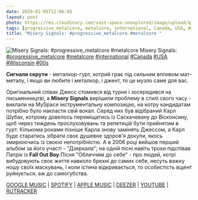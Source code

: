 ```yaml
---
date: 2020-01-05T12:06:03
layout: post
photo: https://res.cloudinary.com/vast-space-unexplored/image/upload/q_auto,dpr_auto,w_auto/photos/photo_845_05-01-2020_12-06-03.jpg
tags: [progressive_metalcore, metalcore, international, Canada, USA, Wisconsin, 00s]
title: "Misery Signals: #progressive_metalcore #metalcore "
---
```

![Misery Signals: #progressive_metalcore #metalcore ](https://res.cloudinary.com/vast-space-unexplored/image/upload/q_auto,dpr_auto,w_auto/photos/photo_845_05-01-2020_12-06-03.jpg)
Misery Signals: [#progressive_metalcore](/tags/#progressive_metalcore) [#metalcore](/tags/#metalcore) [#international](/tags/#international) [#Canada](/tags/#Canada) [#USA](/tags/#USA) [#Wisconsin](/tags/#Wisconsin) [#00s](/tags/#00s)

**Сигнали скрути** - металкор-гурт, котрий грає під сильним впливом мат-металу, і якщо ви любите і металкор, і джент, то це музло саме для вас.

Оригінальний співак Джесс стомився від турне і зосередився на письменництві, а **Misery Signals** вирішили проблему в стилі свого часу - виклали на MySpace інструментальну композицію, на котру кандидатам потрібно було накласти свій вокал. Серед них був відібраний Карл Шубах, котрому довелось переміщатись із Саскачевану до Вісконсину, щоб через тиждень прослуховувань та репетицій бути прийнятим в гурт. Кількома роками пізніше Карла знову замінять Джессом, а Карл буде старатись зібрати своє душевне здоров&#39;я докупи, якось змирюючись із своєю непотрібністю. А в 2006 році вийшов перший альбом за його участі - &quot;Дзеркала&quot;; на одній пісні навіть трохи підспівав Патрік із **Fall Out Boy**.Пісня &quot;Обличчям до себе&quot; - про людей, котрі вибудовують своє життя навколо брехні до самих себе, несуть важку ношу своїх маскувань, і коли істина відкривається, то особистість вщент руйнується, аж до самогубства.

[GOOGLE MUSIC](https://play.google.com/music/m/Boi7dgazigysk7zduwtooangcua?t=Mirrors_-_Misery_Signals) \| [SPOTIFY](https://open.spotify.com/album/0chr4EVPG5xBV6A88BLE9l) \| [APPLE MUSIC](https://music.apple.com/us/album/mirrors/213509293) \| [DEEZER](https://www.deezer.com/album/93372?utm_source=deezer&amp;utm_content=album-93372&amp;utm_term=1601611822_1578218649&amp;utm_medium=web) \| [YOUTUBE](https://www.youtube.com/playlist?list=PLk1qdIPEDa3a39gTIXwTYK4J6d012zvOZ) \| [RUTRACKER](https://rutracker.org/forum/viewtopic.php?t=1869430)